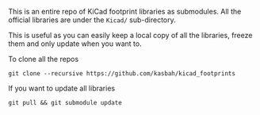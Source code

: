 This is an entire repo of KiCad footprint libraries as submodules. All the
official libraries are under the `Kicad/` sub-directory.

This is useful as you can easily keep a local copy of all the libraries, freeze them and only update when you want to. 

To clone all the repos 

    git clone --recursive https://github.com/kasbah/kicad_footprints

If you want to update all libraries 

    git pull && git submodule update 

